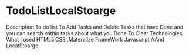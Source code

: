 # TodoListLocalStoarge
Description
To do list To Add Tasks and Delete Tasks that have Done and you can search within tasks about what you Done To Clear
Technologies What I used 
HTML5,CSS ,Materalize FrameWork 
Javascript AAnd LocalStoarge
